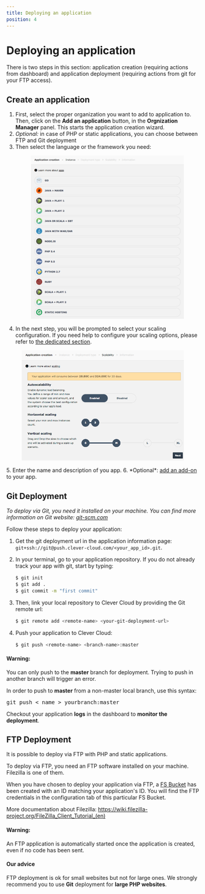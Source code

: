 ```yaml
---
title: Deploying an application
position: 4
---
```


# Deploying an application

There is two steps in this section: application creation (requiring actions from dashboard) and application deployment (requiring actions from git for your FTP access).

## Create an application

1. First, select the proper organization you want to add to application to. Then, click on the **Add an application** button, in the **Orgnization Manager** panel. This starts the application creation wizard.
2. *Optional:* in case of PHP or static applications, you can choose between FTP and Git deployment
3. Then select the language or the framework you need:  <figure class="cc-content-img"><img src="/assets/images/javawarapp.png"></figure>
4. In the next step, you will be prompted to select your scaling configuration. If you need help to configure your scaling options, please refer to <a href="/clever-cloud-overview/scaling/">the dedicated section</a>.
<figure class="cc-content-img">
  <img src="/assets/images/appcreationscaling.png"/>
</figure>
5. Enter the name and description of you app.
6. *Optional*: <a href="/addons/add-an-addon/">add an add-on</a> to your app.



## Git Deployment
*To deploy via Git, you need it installed on your machine. You can find more information on Git website: <a href="http://git-scm.com">git-scm.com</a>*  

Follow these steps to deploy your application:

1. Get the git deployment url in the application information page: ``git+ssh://git@push.clever-cloud.com/<your_app_id>.git``.  
2. In your terminal, go to your application repository. If you do not already track your app with git, start by typing:

	```bash
	$ git init
	$ git add .
	$ git commit -m "first commit"
	```

3. Then, link your local repository to Clever Cloud by providing the Git remote url:

	```bash
	$ git remote add <remote-name> <your-git-deployment-url>
	```

4. Push your application to Clever Cloud:

	```bash
	$ git push <remote-name> <branch-name>:master
	```

<div class="alert alert-hot-problems">
  <h4>Warning:</h4>
  <p>You can only push to the <strong>master</strong> branch for deployment. Trying to push in another branch will trigger an error.</p>
  <p>In order to push to <strong>master</strong> from a non-master local branch, use this syntax:</p>
  <pre>git push &lt; name &gt; yourbranch:master</pre>
</div>

  Checkout your application <b>logs</b> in the dashboard to <b>monitor the deployment</b>.

## FTP Deployment

It is possible to deploy via FTP with PHP and static applications.  

To deploy via FTP, you need an FTP software installed on your machine. Filezilla is one of them.

When you have chosen to deploy your application via FTP, a <a
href="/addons/clever-cloud-addons/#fs-buckets-file-system-with-persistence">FS
Bucket</a> has been created with an ID matching your application's ID.
You will find the FTP credentials in the configuration tab of this
particular FS Bucket.

More documentation about Filezilla: <a href="https://wiki.filezilla-project.org/FileZilla_Client_Tutorial_(en)" target="_blank">https://wiki.filezilla-project.org/FileZilla_Client_Tutorial_(en)</a>


<div class="alert alert-hot-problems">
<h4>Warning:</h4>
<p>An FTP application is automatically started once the application is created, even if no code has been sent.</p>
</div>


<div class="alert alert-hot-problems">
<h4>Our advice</h4>
<p>FTP deployment is ok for small websites but not for large ones. We strongly recommend you to use <b>Git</b> deployment for <b>large PHP websites</b>.</p>
</div>


